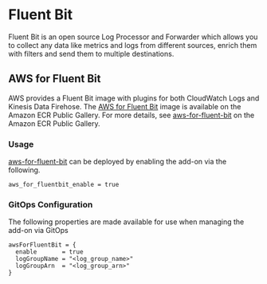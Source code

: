 # Fluent Bit

Fluent Bit is an open source Log Processor and Forwarder which allows you to collect any data like metrics and logs from different sources, enrich them with filters and send them to multiple destinations.

## AWS for Fluent Bit

AWS provides a Fluent Bit image with plugins for both CloudWatch Logs and Kinesis Data Firehose. The [AWS for Fluent Bit](https://github.com/aws/aws-for-fluent-bit) image is available on the Amazon ECR Public Gallery. For more details, see [aws-for-fluent-bit](https://gallery.ecr.aws/aws-observability/aws-for-fluent-bit) on the Amazon ECR Public Gallery.

### Usage

[aws-for-fluent-bit](../../kubernetes-addons/aws-for-fluent-bit/README.md) can be deployed by enabling the add-on via the following.

```hcl
aws_for_fluentbit_enable = true
```

### GitOps Configuration 

The following properties are made available for use when managing the add-on via GitOps 

```
awsForFluentBit = {
  enable       = true
  logGroupName = "<log_group_name>"
  logGroupArn  = "<log_group_arn>"
}
```